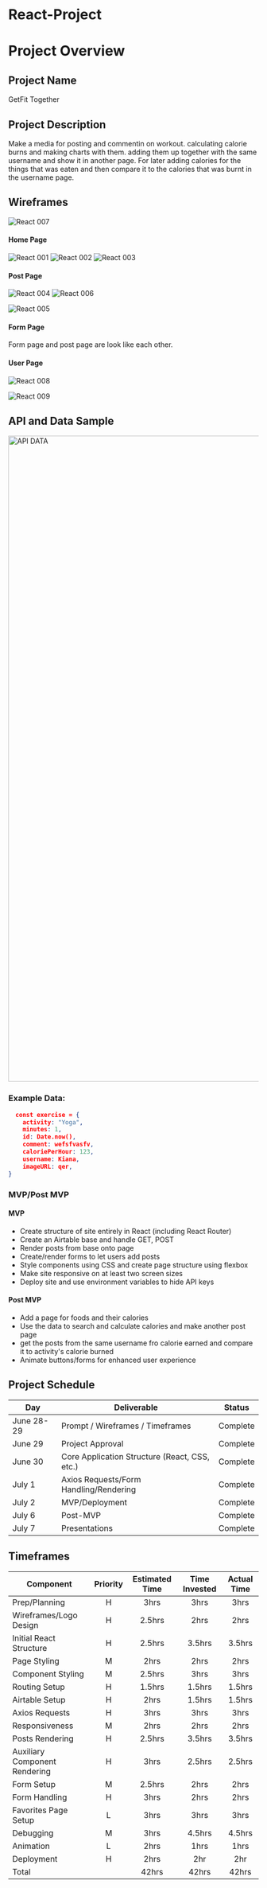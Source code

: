 # React-Project


# Project Overview

## Project Name

GetFit Together

## Project Description

Make a media for posting and commentin on workout. calculating calorie burns and making charts with them. adding them up together with the same username and show it in another page.
For later adding calories for the things that was eaten and then compare it to the calories that was burnt in the username page.

## Wireframes


![React 007](https://user-images.githubusercontent.com/61396761/134088982-e6d3c839-3f65-4a63-8ebd-f9b0a7ec720e.jpeg)

#### Home Page

![React 001](https://user-images.githubusercontent.com/61396761/134080583-1905b608-8fb9-434c-a82b-1bf369626e0b.jpeg)
![React 002](https://user-images.githubusercontent.com/61396761/134080590-0be2113c-5ddf-486e-b460-4acf05119fa4.jpeg)
![React 003](https://user-images.githubusercontent.com/61396761/134080625-3beaccb2-418f-4114-821e-3ec93899976f.jpeg)


#### Post Page
![React 004](https://user-images.githubusercontent.com/61396761/134080665-699f35ca-b2ca-4f6e-a2f1-dc74b7caee34.jpeg)
![React 006](https://user-images.githubusercontent.com/61396761/134080700-7b0a1574-e714-4596-93ff-82d54e68a393.jpeg)

![React 005](https://user-images.githubusercontent.com/61396761/134080717-209d2e04-2acf-4fa7-bcf5-64be4a09b721.jpeg)


#### Form Page

Form page and post page are look like each other.

#### User Page

![React 008](https://user-images.githubusercontent.com/61396761/134082060-ca7b9008-f640-4145-a5df-2a3cfbc1f632.jpeg)

![React 009](https://user-images.githubusercontent.com/61396761/134082072-9ee64285-6b7f-463a-b7b3-22ca7fd12123.jpeg)


<!-- #### Mobile Home Page

![TNN Mobile Home Page](https://res.cloudinary.com/dszox5xnw/image/upload/v1624948854/TheNetworkNetwork/the-network-network-04_nugfq7.png)

#### Mobile Post Page

![TNN Mobile Post Page](https://res.cloudinary.com/dszox5xnw/image/upload/v1624948854/TheNetworkNetwork/the-network-network-06_sjk5zy.png)

#### Mobile Form Page

![TNN Mobile Form Page](https://res.cloudinary.com/dszox5xnw/image/upload/v1624948854/TheNetworkNetwork/the-network-network-05_jwkv7d.png)

## Component Hierarchy

![Component Hierarchy](https://res.cloudinary.com/dszox5xnw/image/upload/v1624923627/TheNetworkNetwork/TNN_xpl4dr.png) -->

## API and Data Sample

<img width="1299" alt="API DATA" src="https://user-images.githubusercontent.com/61396761/134082134-a4912b8d-08a4-4d75-a902-3082c5242d20.png">



### Example Data:

```json
  const exercise = {
    activity: "Yoga",
    minutes: 1,
    id: Date.now(),
    comment: wefsfvasfv,
    caloriePerHour: 123,
    username: Kiana,
    imageURL: qer,
}
```

### MVP/Post MVP

#### MVP

- Create structure of site entirely in React (including React Router)
- Create an Airtable base and handle GET, POST
- Render posts from base onto page
- Create/render forms to let users add posts
- Style components using CSS and create page structure using flexbox
- Make site responsive on at least two screen sizes
- Deploy site and use environment variables to hide API keys

#### Post MVP

- Add a page for foods and their calories
- Use the data to search and calculate calories and make another post page 
- get the posts from the same username fro calorie earned and compare it to activity's calorie burned
- Animate buttons/forms for enhanced user experience

## Project Schedule

| Day        | Deliverable                                   | Status   |
| ---------- | --------------------------------------------- | -------- |
| June 28-29 | Prompt / Wireframes / Timeframes              | Complete |
| June 29    | Project Approval                              | Complete |
| June 30    | Core Application Structure (React, CSS, etc.) | Complete |
| July 1     | Axios Requests/Form Handling/Rendering        | Complete |
| July 2     | MVP/Deployment                                | Complete |
| July 6     | Post-MVP                                      | Complete |
| July 7     | Presentations                                 | Complete |

## Timeframes

| Component                     | Priority | Estimated Time | Time Invested | Actual Time |
| ----------------------------- | :------: | :------------: | :-----------: | :---------: |
| Prep/Planning                 |    H     |      3hrs      |     3hrs      |    3hrs     |
| Wireframes/Logo Design        |    H     |     2.5hrs     |     2hrs      |    2hrs     |
| Initial React Structure       |    H     |     2.5hrs     |    3.5hrs     |   3.5hrs    |
| Page Styling                  |    M     |      2hrs      |     2hrs      |    2hrs     |
| Component Styling             |    M     |     2.5hrs     |     3hrs      |    3hrs     |
| Routing Setup                 |    H     |     1.5hrs     |    1.5hrs     |   1.5hrs    |
| Airtable Setup                |    H     |      2hrs      |    1.5hrs     |   1.5hrs    |
| Axios Requests                |    H     |      3hrs      |     3hrs      |    3hrs     |
| Responsiveness                |    M     |      2hrs      |     2hrs      |    2hrs     |
| Posts Rendering               |    H     |     2.5hrs     |    3.5hrs     |   3.5hrs    |
| Auxiliary Component Rendering |    H     |      3hrs      |    2.5hrs     |   2.5hrs    |
| Form Setup                    |    M     |     2.5hrs     |     2hrs      |    2hrs     |
| Form Handling                 |    H     |      3hrs      |     2hrs      |    2hrs     |
| Favorites Page Setup          |    L     |      3hrs      |     3hrs      |    3hrs     |
| Debugging                     |    M     |      3hrs      |    4.5hrs     |   4.5hrs    |
| Animation                     |    L     |      2hrs      |     1hrs      |    1hrs     |
| Deployment                    |    H     |      2hrs      |      2hr      |     2hr     |
| Total                         |          |     42hrs      |     42hrs     |    42hrs    |
<!-- 
## SWOT Analysis

### Strengths:

I have a comfort with React that I've developed over the weeks that I think will really come in handy when doing things like my initial construction and making things components. I also have a pretty solid idea of the order in which I want to attack everything so I think my foresight will really be my biggest strength.

### Weaknesses:

I am most worried about working with local storage in the Post MVP because I haven't really used it before. I think it might prove to be a bit of a learning curve so I'm going to save that for towards the end. I also think the comment functionality will take a while, especially when thinking about how I want to allow users to input comments.

### Opportunities:

I have the opportunity to work with an easier version of a back-end database with the Airtable API, so I'm really excited to have my fundamentals of that down. I also have to get a peek into new opportunities and more advanced functionalities with everything I've learned in React so far.

### Threats:

I definitely have the tendency of overthinking things or trying to accomplish so much that it actually detracts from the overall quality of the project. To remedy this, I want to make sure not to start the post MVP or less important aspects of the app before I have everything in the MVP completely done and working.
 -->
